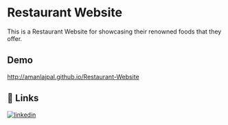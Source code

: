 
# Restaurant Website

This is a Restaurant Website for showcasing their renowned foods that they offer.


## Demo

http://amanlajpal.github.io/Restaurant-Website


## 🔗 Links
[![linkedin](https://img.shields.io/badge/linkedin-0A66C2?style=for-the-badge&logo=linkedin&logoColor=white)](https://www.linkedin.com/in/aman-lajpal/)



